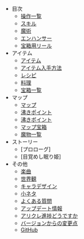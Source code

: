 - 目次
  - [操作一覧](wiki/ja/table_of_contents/control_list)
  - [スキル](wiki/ja/table_of_contents/skill)
  - [魔術](wiki/ja/table_of_contents/spell)
  - [エンハンサー](wiki/ja/table_of_contents/enhancer)
  - [宝箱用リール](wiki/ja/table_of_contents/chest_reels)
- アイテム
  - [アイテム](wiki/ja/item/items)
  - [アイテム入手方法](wiki/ja/item/obtainable_items)
  - [レシピ](wiki/ja/item/recipes)
  - [料理](wiki/ja/item/cookings)
  - [宝箱一覧](wiki/ja/item/chest_list)
- マップ
  - [マップ](wiki/ja/map/area_map) 
  - [沸きポイント](wiki/ja/map/battle_locations) 
  - [沸きポイント](wiki/ja/map/gathering_locations) 
  - [マップ宝箱](wiki/ja/map/chest_locations) 
  - [魔物一覧](wiki/ja/map/enemy_list) 
- ストーリー
  - [プロローグ]
  - [目覚めし眠り姫]
- その他
  - [楽曲](wiki/ja/other/bgm) 
  - [世界観](wiki/ja/other/world_outlook) 
  - [キャラデザイン](wiki/ja/other/character_design) 
  - [小ネタ](wiki/ja/other/side_information) 
  - [よくある質問](wiki/ja/other/faq) 
  - [アップデート情報](wiki/ja/other/update_information) 
  - [アリクレ進捗どうですか](wiki/ja/other/progress_rate)
  - [バージョンからの変更点](wiki/ja/other/update_points)
  - [GitHub](https://github.com/AliceInCradle-Community) 